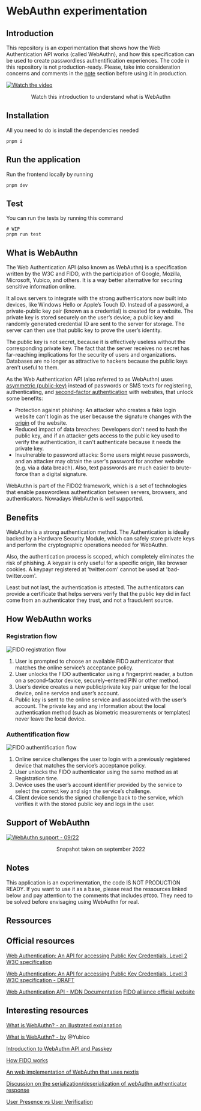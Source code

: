 # WebAuthn experimentation

## Introduction

This repository is an experimentation that shows how the Web Authentication API works (called WebAuthn), and how this specification can be used to create passwordless authentification experiences. The code in this repository is not production-ready. Please, take into consideration concerns and comments in the [note](#notes) section before using it in production.

[![Watch the video](https://img.youtube.com/vi/zJPNuORkvvk/maxresdefault.jpg)](https://www.youtube.com/watch?v=zJPNuORkvvk)

<p align="center">
    Watch this introduction to understand what is WebAuthn
</p>

## Installation

All you need to do is install the dependencies needed

```shell
pnpm i
```

## Run the application

Run the frontend locally by running

```
pnpm dev
```

## Test

You can run the tests by running this command

```shell
# WIP
pnpm run test
```

## What is WebAuthn

The Web Authentication API (also known as WebAuthn) is a specification written by the W3C and FIDO, with the participation of Google, Mozilla, Microsoft, Yubico, and others. It is a way better alternative for securing sensitive information online.

It allows servers to integrate with the strong authenticators now built into devices, like Windows Hello or Apple’s Touch ID. Instead of a password, a private-public key pair (known as a credential) is created for a website. The private key is stored securely on the user’s device; a public key and randomly generated credential ID are sent to the server for storage. The server can then use that public key to prove the user’s identity.

The public key is not secret, because it is effectively useless without the corresponding private key. The fact that the server receives no secret has far-reaching implications for the security of users and organizations. Databases are no longer as attractive to hackers because the public keys aren’t useful to them.

As the Web Authentication API (also referred to as WebAuthn) uses [asymmetric (public-key)](https://en.wikipedia.org/wiki/Public-key_cryptography) instead of passwords or SMS texts for registering, authenticating, and [second-factor authentication](https://en.wikipedia.org/wiki/Multi-factor_authentication) with websites, that unlock some benefits:

- Protection against phishing: An attacker who creates a fake login website can't login as the user because the signature changes with the [origin](https://developer.mozilla.org/en-US/docs/Glossary/Origin) of the website.
- Reduced impact of data breaches: Developers don't need to hash the public key, and if an attacker gets access to the public key used to verify the authentication, it can't authenticate because it needs the private key.
- Invulnerable to password attacks: Some users might reuse passwords, and an attacker may obtain the user's password for another website (e.g. via a data breach). Also, text passwords are much easier to brute-force than a digital signature.

WebAuthn is part of the FIDO2 framework, which is a set of technologies that enable passwordless authentication between servers, browsers, and authenticators. Nowadays WebAuthn is well supported.

## Benefits

WebAuthn is a strong authentication method. The Authentication is ideally backed by a Hardware Security Module, which can safely store private keys and perform the cryptographic operations needed for WebAuthn.

Also, the authentication process is scoped, which completely eliminates the risk of phishing. A keypair is only useful for a specific origin, like browser cookies. A keypayr registered at 'twitter.com' cannot be used at 'bad-twitter.com'.

Least but not last, the authentication is attested. The authenticators can provide a certificate that helps servers verify that the public key did in fact come from an authenticator they trust, and not a fraudulent source.

## How WebAuthn works

### Registration flow

![FIDO registration flow](./docs/fido-registration-flow.png)

1. User is prompted to choose an available FIDO authenticator that matches the online service’s acceptance policy.
2. User unlocks the FIDO authenticator using a fingerprint reader, a button on a second–factor device, securely–entered PIN or other method.
3. User’s device creates a new public/private key pair unique for the local device, online service and user’s account.
4. Public key is sent to the online service and associated with the user’s account. The private key and any information about the local authentication method (such as biometric measurements or templates) never leave the local device.

### Authentification flow

![FIDO authentification flow](./docs/fido-login-flow.png)

1. Online service challenges the user to login with a previously registered device that matches the service’s acceptance policy.
2. User unlocks the FIDO authenticator using the same method as at Registration time.
3. Device uses the user’s account identifier provided by the service to select the correct key and sign the service’s challenge.
4. Client device sends the signed challenge back to the service, which verifies it with the stored public key and logs in the user.

## Support of WebAuthn

[![WebAuthn support - 09/22](./docs/webauthn-support-0922.png)](https://caniuse.com/webauthn)

<p align="center">
    Snapshot taken on september 2022
</p>

## Notes

This application is an experimentation, the code IS NOT PRODUCTION READY. If you want to use it as a base, please read the ressources linked below and pay attention to the comments that includes `@TODO`. They need to be solved before envisaging using WebAuthn for real.

## Ressources

## Official resources

[Web Authentication: An API for accessing Public Key Credentials. Level 2 W3C specification](https://www.w3.org/TR/webauthn-2/)

[Web Authentication: An API for accessing Public Key Credentials. Level 3 W3C specification - DRAFT](https://w3c.github.io/webauthn/#sctn-intro)

[Web Authentication API - MDN Documentation](https://developer.mozilla.org/en-US/docs/Web/API/Web_Authentication_API)
[FIDO alliance official website](https://fidoalliance.org/fido2/)

## Interesting resources

[What is WebAuthn? - an illustrated explanation](https://webauthn.guide/#intro)

[What is WebAuthn? - by](https://www.yubico.com/authentication-standards/webauthn/) @Yubico

[Introduction to WebAuthn API and Passkey](https://medium.com/webauthnworks/introduction-to-webauthn-api-5fd1fb46c285)

[How FIDO works](https://fidoalliance.org/how-fido-works/)

[An web implementation of WebAuthn that uses nextjs](https://github.com/cotter-code/guide-next-webauthn)

[Discussion on the serialization/deserialization of webAuthn authenticator response](https://github.com/w3c/webauthn/issues/1683)

[User Presence vs User Verification](https://developers.yubico.com/WebAuthn/WebAuthn_Developer_Guide/User_Presence_vs_User_Verification.html)
